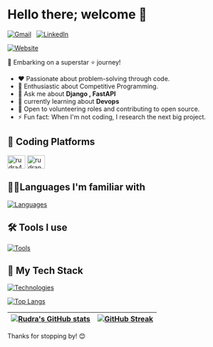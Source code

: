 # Hello there; welcome 👋

<a href="mailto:rudranarayans10@gmail.com"><img alt="Gmail" src="https://img.shields.io/badge/Gmail-D14836?style=for-the-badge&logo=gmail&logoColor=white" /></a> &nbsp;
<a href="https://www.linkedin.com/in/rudra404/"><img alt="LinkedIn" src="https://img.shields.io/badge/LinkedIn-0077B5?style=for-the-badge&logo=linkedin&logoColor=white"/></a> &nbsp;

<a href="https://rudra404.vercel.app/"><img alt="Website" src="https://img.shields.io/badge/website-000000?style=for-the-badge&logo=About.me&logoColor=white"/></a> &nbsp;

<!-- <p align="left"> <img src="https://komarev.com/ghpvc/?username=RudraNarayan94&label=Profile%20views&color=0e75b6&style=flat" alt="RudraNarayan94" /> </p> -->

🚀 Embarking on a superstar ⭐ journey!

- ❤️ Passionate about problem-solving through code.
- 🤖 Enthusiastic about Competitive Programming.
- 💬 Ask me about **Django , FastAPI**
- 🌱 currently learning about **Devops**
- 👀 Open to volunteering roles and contributing to open source.
- ⚡ Fun fact: When I'm not coding, I research the next big project.

## 🧠 Coding Platforms

<!-- <a href="https://leetcode.com/u/rudra404/" target="blank"><img align="center" src="https://raw.githubusercontent.com/rahuldkjain/github-profile-readme-generator/master/src/images/icons/Social/leet-code.svg" alt="aryan_sharmaa" height="30" width="40" /></a> -->

<!-- <a href="https://leetcode.com/u/rudra404/"><img src="https://img.shields.io/badge/-LeetCode-FFA116?style=for-the-badge&logo=LeetCode&logoColor=black"/></a> &nbsp;
<a href="https://www.geeksforgeeks.org/user/rudranarqq7f/"><img src="https://img.shields.io/badge/GeeksforGeeks-298D46?style=for-the-badge&logo=geeksforgeeks&logoColor=white"/></a> &nbsp; -->

<a href="https://leetcode.com/u/rudra404/" target="blank"><img align="center" src="https://raw.githubusercontent.com/rahuldkjain/github-profile-readme-generator/master/src/images/icons/Social/leet-code.svg" alt="rudra404" height="30" width="40" /></a>
<a href="https://auth.geeksforgeeks.org/user/rudranarqq7f/" target="blank"><img align="center" src="https://raw.githubusercontent.com/rahuldkjain/github-profile-readme-generator/master/src/images/icons/Social/geeks-for-geeks.svg" alt="rudranarqq7f" height="30" width="40" /></a>

</p>

<!-- <a href="https://www.codechef.com/users/rudra404"><img src="https://img.shields.io/badge/Codechef-%23B92B27.svg?&style=for-the-badge&logo=Codechef&logoColor=white"/></a> &nbsp; -->

## 👨‍💻Languages I'm familiar with

[![Languages](https://skillicons.dev/icons?i=cpp,c,python,js,java,bash,html,css)](https://skillicons.dev)

## 🛠️ Tools I use

[![Tools](https://skillicons.dev/icons?i=vscode,github,linux,postman)](https://skillicons.dev)

## 🧩 My Tech Stack

[![Technologies](https://skillicons.dev/icons?i=appwrite,aws,bash,django,docker,fastapi,ai,kubernetes,mongodb,mysql,nginx,postgres,react,redis,vite,redux)](https://skillicons.dev)

[![Top Langs](https://github-readme-stats.vercel.app/api/top-langs/?username=RudraNarayan94&layout=compact&theme=tokyonight)](https://github.com/RudraNarayan94/github-readme-stats)

| [![Rudra's GitHub stats](https://github-readme-stats.vercel.app/api?username=RudraNarayan94&show_icons=true&theme=tokyonight)](https://github.com/RudraNarayan94/github-readme-stats) | [![GitHub Streak](https://streak-stats.demolab.com?user=RudraNarayan94&theme=tokyonight)](https://git.io/streak-stats) |
| :------------------------------------------------------------------------------------------------------------------------------------------------------------------------------------ | ---------------------------------------------------------------------------------------------------------------------: |

<!-- <img src="https://raw.githubusercontent.com/Nikunj-Khinchi/Nikunj-Khinchi/output/snake.svg" alt="Snake animation" /> -->

Thanks for stopping by! 😊

